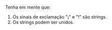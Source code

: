Tenha em mente que:

1. Os sinais de exclamação "¡" e "!" são strings.
2. Os strings podem ser unidos.
